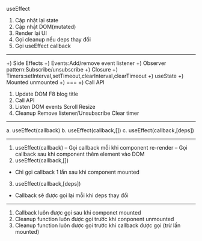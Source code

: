 useEffect

1. Cập nhật lại state
2. Cập nhật DOM(mutated)
3. Render lại UI
4. Gọi cleanup nếu deps thay đổi
5. Gọi useEffect callback

---

+) Side Effects
+) Events:Add/remove event listener
+) Observer pattern:Subscribe/unsubscribe
+) Closure
+) Timers:setInterval,setTimeout,clearInterval,clearTimeout
+) useState
+) Mounted unmounted
+) ===
+) Call API

1. Update DOM
   F8 blog title
2. Call API
3. Listen DOM events
   Scroll
   Resize
4. Cleanup
   Remove listener/Unsubscribe
   Clear timer

---

a. useEffect(callback)
b. useEffect(callback,[])
c. useEffect(callback,[deps])

---

1. useEffect(callback)
   – Gọi callback mỗi khi component re-render
   – Gọi callback sau khi component thêm element vào DOM
2. useEffect(callback,[])

- Chỉ gọi callback 1 lần sau khi component mounted

3. useEffect(callback,[deps])

- Callback sẽ được gọi lại mỗi khi deps thay đổi

---

1. Callback luôn được gọi sau khi componet mounted
2. Cleanup function luôn được gọi trước khi conponent unmounted
3. Cleanup function luôn được gọi trước khi callback được gọi (trừ lần mounted)
